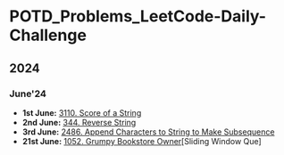 # POTD_Problems_LeetCode-Daily-Challenge
## 2024
### June'24
- **1st June:** [3110. Score of a String](https://leetcode.com/problems/score-of-a-string/description/?envType=daily-question&envId=2024-06-01)  
- **2nd June:** [344. Reverse String](https://leetcode.com/problems/reverse-string/description/?envType=daily-question&envId=2024-06-02)  
- **3rd June:** [2486. Append Characters to String to Make Subsequence](https://leetcode.com/problems/append-characters-to-string-to-make-subsequence/description/?envType=daily-question&envId=2024-06-03)
- **21st June:** [1052. Grumpy Bookstore Owner](https://leetcode.com/problems/grumpy-bookstore-owner/description/?envType=daily-question&envId=2024-06-21)[Sliding Window Que]



